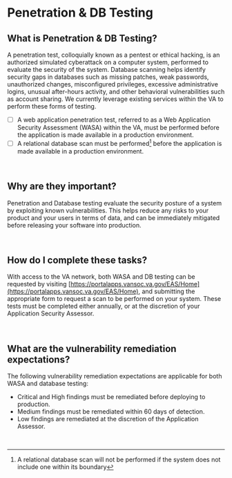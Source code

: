 # Penetration & DB Testing

## What is Penetration & DB Testing?
A penetration test, colloquially known as a pentest or ethical hacking, is an authorized simulated cyberattack on a computer system, performed to evaluate the security of the system. Database scanning helps identify security gaps in databases such as missing patches, weak passwords, unauthorized changes, misconfigured privileges, excessive administrative logins, unusual after-hours activity, and other behavioral vulnerabilities such as account sharing. We currently leverage existing services within the VA to perform these forms of testing. 
- [ ] A web application penetration test, referred to as a Web Application Security Assessment (WASA) within the VA, must be performed before the application is made available in a production environment.
- [ ] A relational database scan must be performed[^1] before the application is made available in a production environment.

<br/>

## Why are they important?
Penetration and Database testing evaluate the security posture of a system by exploiting known vulnerabilities. This helps reduce any risks to your product and your users in terms of data, and can be immediately mitigated before releasing your software into production.

<br/>

## How do I complete these tasks?
With access to the VA network, both WASA and DB testing can be requested by visiting [https://portalapps.vansoc.va.gov/EAS/Home](https://portalapps.vansoc.va.gov/EAS/Home), and submitting the appropriate form to request a scan to be performed on your system. These tests must be completed either annually, or at the discretion of your Application Security Assessor.

<br/>

## What are the vulnerability remediation expectations?
The following vulnerability remediation expectations are applicable for both WASA and database testing:

- Critical and High findings must be remediated before deploying to production.
- Medium findings must be remediated within 60 days of detection.
- Low findings are remediated at the discretion of the Application Assessor.

<br>

[^1]: A relational database scan will not be performed if the system does not include one within its boundary

